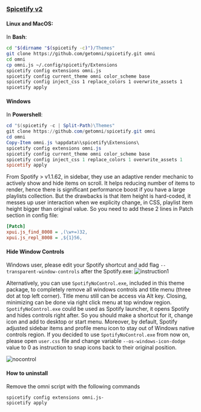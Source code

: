 ### [Spicetify v2](https://github.com/khanhas/spicetify-cli)

#### Linux and MacOS:

In **Bash**:

```bash
cd "$(dirname "$(spicetify -c)")/Themes"
git clone https://github.com/getomni/spicetify.git omni
cd omni
cp omni.js ~/.config/spicetify/Extensions
spicetify config extensions omni.js
spicetify config current_theme omni color_scheme base
spicetify config inject_css 1 replace_colors 1 overwrite_assets 1
spicetify apply
```

#### Windows

In **Powershell**:

```powershell
cd "$(spicetify -c | Split-Path)\Themes"
git clone https://github.com/getomni/spicetify.git omni
cd omni
Copy-Item omni.js %appdata%\spicetify\Extensions\
spicetify config extensions omni.js
spicetify config current_theme omni color_scheme base
spicetify config inject_css 1 replace_colors 1 overwrite_assets 1
spicetify apply
```

From Spotify > v1.1.62, in sidebar, they use an adaptive render mechanic to actively show and hide items on scroll. It helps reducing number of items to render, hence there is significant performance boost if you have a large playlists collection. But the drawbacks is that item height is hard-coded, it messes up user interaction when we explicity change, in CSS, playlist item height bigger than original value. So you need to add these 2 lines in Patch section in config file:

```ini
[Patch]
xpui.js_find_8008 = ,(\w+=)32,
xpui.js_repl_8008 = ,${1}56,
```

#### Hide Window Controls

Windows user, please edit your Spotify shortcut and add flag `--transparent-window-controls` after the Spotify.exe:
![instruction1](./windows-shortcut-instruction.png)

Alternatively, you can use `SpotifyNoControl.exe`, included in this theme package, to completely remove all windows controls and title menu (three dot at top left corner). Title menu still can be access via Alt key. Closing, minimizing can be done via right click menu at top window region.
`SpotifyNoControl.exe` could be used as Spotify launcher, it opens Spotify and hides controls right after. So you should make a shortcut for it, change icon and add to desktop or start menu.
Moreover, by default, Spotify adjusted sidebar items and profile menu icon to stay out of Windows native controls region. If you decided to use `SpotifyNoControl.exe` from now on, please open `user.css` file and change variable `--os-windows-icon-dodge` value to 0 as instruction to snap icons back to their original position.

![nocontrol](https://i.imgur.com/qdZyv1t.png)

#### How to uninstall

Remove the omni script with the following commands

```
spicetify config extensions omni.js-
spicetify apply
```
